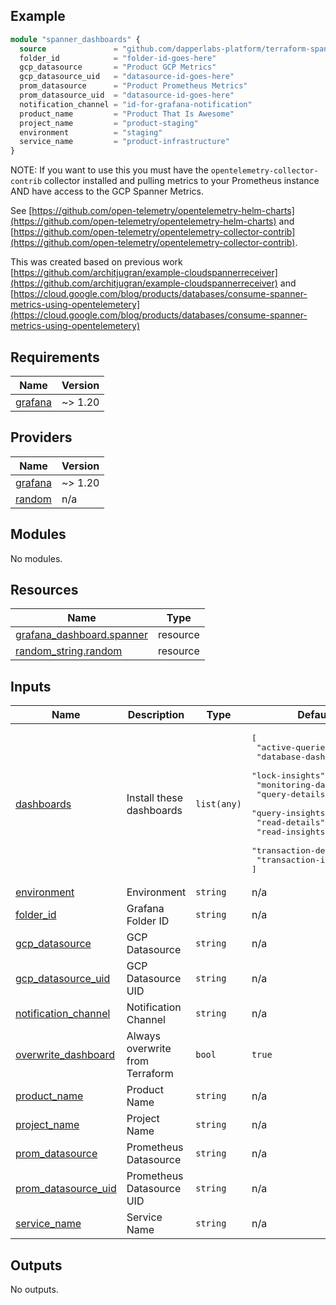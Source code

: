 ## Example

```tf
module "spanner_dashboards" {
  source               = "github.com/dapperlabs-platform/terraform-spanner-dashboards?ref=main"
  folder_id            = "folder-id-goes-here"
  gcp_datasource       = "Product GCP Metrics"
  gcp_datasource_uid   = "datasource-id-goes-here"
  prom_datasource      = "Product Prometheus Metrics"
  prom_datasource_uid  = "datasource-id-goes-here"
  notification_channel = "id-for-grafana-notification"
  product_name         = "Product That Is Awesome"
  project_name         = "product-staging"
  environment          = "staging"
  service_name         = "product-infrastructure"
}
```

NOTE: If you want to use this you must have the `opentelemetry-collector-contrib` collector installed and pulling metrics to your Prometheus instance AND have access to the GCP Spanner Metrics.

See [https://github.com/open-telemetry/opentelemetry-helm-charts](https://github.com/open-telemetry/opentelemetry-helm-charts) and [https://github.com/open-telemetry/opentelemetry-collector-contrib](https://github.com/open-telemetry/opentelemetry-collector-contrib).

This was created based on previous work [https://github.com/architjugran/example-cloudspannerreceiver](https://github.com/architjugran/example-cloudspannerreceiver) and [https://cloud.google.com/blog/products/databases/consume-spanner-metrics-using-opentelemetery](https://cloud.google.com/blog/products/databases/consume-spanner-metrics-using-opentelemetery)

## Requirements

| Name | Version |
|------|---------|
| <a name="requirement_grafana"></a> [grafana](#requirement\_grafana) | ~> 1.20 |

## Providers

| Name | Version |
|------|---------|
| <a name="provider_grafana"></a> [grafana](#provider\_grafana) | ~> 1.20 |
| <a name="provider_random"></a> [random](#provider\_random) | n/a |

## Modules

No modules.

## Resources

| Name | Type |
|------|------|
| [grafana_dashboard.spanner](https://registry.terraform.io/providers/grafana/grafana/latest/docs/resources/dashboard) | resource |
| [random_string.random](https://registry.terraform.io/providers/hashicorp/random/latest/docs/resources/string) | resource |

## Inputs

| Name | Description | Type | Default | Required |
|------|-------------|------|---------|:--------:|
| <a name="input_dashboards"></a> [dashboards](#input\_dashboards) | Install these dashboards | `list(any)` | <pre>[<br>  "active-queries-summary",<br>  "database-dashboard",<br>  "lock-insights",<br>  "monitoring-dashboard",<br>  "query-details",<br>  "query-insights",<br>  "read-details",<br>  "read-insights",<br>  "transaction-details",<br>  "transaction-insights"<br>]</pre> | no |
| <a name="input_environment"></a> [environment](#input\_environment) | Environment | `string` | n/a | yes |
| <a name="input_folder_id"></a> [folder\_id](#input\_folder\_id) | Grafana Folder ID | `string` | n/a | yes |
| <a name="input_gcp_datasource"></a> [gcp\_datasource](#input\_gcp\_datasource) | GCP Datasource | `string` | n/a | yes |
| <a name="input_gcp_datasource_uid"></a> [gcp\_datasource\_uid](#input\_gcp\_datasource\_uid) | GCP Datasource UID | `string` | n/a | yes |
| <a name="input_notification_channel"></a> [notification\_channel](#input\_notification\_channel) | Notification Channel | `string` | n/a | yes |
| <a name="input_overwrite_dashboard"></a> [overwrite\_dashboard](#input\_overwrite\_dashboard) | Always overwrite from Terraform | `bool` | `true` | no |
| <a name="input_product_name"></a> [product\_name](#input\_product\_name) | Product Name | `string` | n/a | yes |
| <a name="input_project_name"></a> [project\_name](#input\_project\_name) | Project Name | `string` | n/a | yes |
| <a name="input_prom_datasource"></a> [prom\_datasource](#input\_prom\_datasource) | Prometheus Datasource | `string` | n/a | yes |
| <a name="input_prom_datasource_uid"></a> [prom\_datasource\_uid](#input\_prom\_datasource\_uid) | Prometheus Datasource UID | `string` | n/a | yes |
| <a name="input_service_name"></a> [service\_name](#input\_service\_name) | Service Name | `string` | n/a | yes |

## Outputs

No outputs.